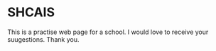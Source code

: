 # SHCAIS
This is a practise web page for a school.
I would love to receive your suugestions.
Thank you.
